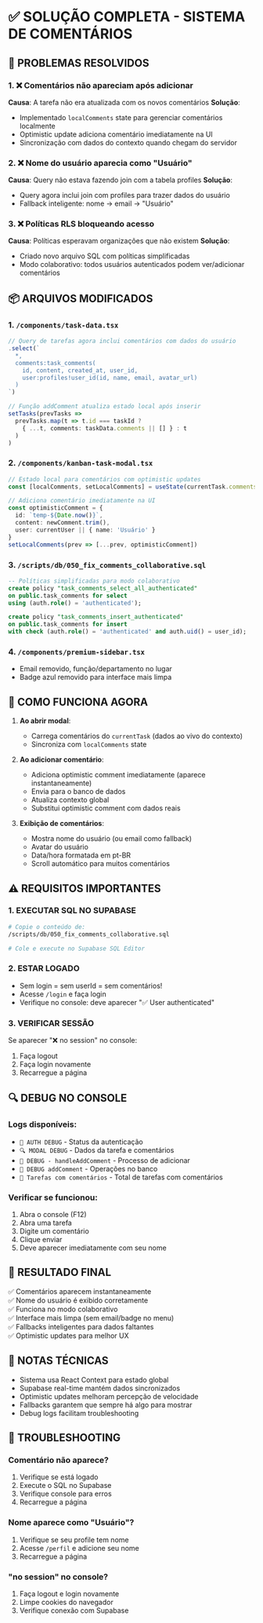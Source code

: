 # ✅ SOLUÇÃO COMPLETA - SISTEMA DE COMENTÁRIOS

## 🎯 PROBLEMAS RESOLVIDOS

### 1. ❌ Comentários não apareciam após adicionar
**Causa**: A tarefa não era atualizada com os novos comentários
**Solução**: 
- Implementado `localComments` state para gerenciar comentários localmente
- Optimistic update adiciona comentário imediatamente na UI
- Sincronização com dados do contexto quando chegam do servidor

### 2. ❌ Nome do usuário aparecia como "Usuário"  
**Causa**: Query não estava fazendo join com a tabela profiles
**Solução**:
- Query agora inclui join com profiles para trazer dados do usuário
- Fallback inteligente: nome → email → "Usuário"

### 3. ❌ Políticas RLS bloqueando acesso
**Causa**: Políticas esperavam organizações que não existem
**Solução**: 
- Criado novo arquivo SQL com políticas simplificadas
- Modo colaborativo: todos usuários autenticados podem ver/adicionar comentários

## 📦 ARQUIVOS MODIFICADOS

### 1. `/components/task-data.tsx`
```typescript
// Query de tarefas agora inclui comentários com dados do usuário
.select(`
  *,
  comments:task_comments(
    id, content, created_at, user_id,
    user:profiles!user_id(id, name, email, avatar_url)
  )
`)

// Função addComment atualiza estado local após inserir
setTasks(prevTasks => 
  prevTasks.map(t => t.id === taskId ? 
    { ...t, comments: taskData.comments || [] } : t
  )
)
```

### 2. `/components/kanban-task-modal.tsx`
```typescript
// Estado local para comentários com optimistic updates
const [localComments, setLocalComments] = useState(currentTask.comments || [])

// Adiciona comentário imediatamente na UI
const optimisticComment = {
  id: `temp-${Date.now()}`,
  content: newComment.trim(),
  user: currentUser || { name: 'Usuário' }
}
setLocalComments(prev => [...prev, optimisticComment])
```

### 3. `/scripts/db/050_fix_comments_collaborative.sql`
```sql
-- Políticas simplificadas para modo colaborativo
create policy "task_comments_select_all_authenticated"
on public.task_comments for select
using (auth.role() = 'authenticated');

create policy "task_comments_insert_authenticated"
on public.task_comments for insert
with check (auth.role() = 'authenticated' and auth.uid() = user_id);
```

### 4. `/components/premium-sidebar.tsx`
- Email removido, função/departamento no lugar
- Badge azul removido para interface mais limpa

## 🚀 COMO FUNCIONA AGORA

1. **Ao abrir modal**:
   - Carrega comentários do `currentTask` (dados ao vivo do contexto)
   - Sincroniza com `localComments` state

2. **Ao adicionar comentário**:
   - Adiciona optimistic comment imediatamente (aparece instantaneamente)
   - Envia para o banco de dados
   - Atualiza contexto global
   - Substitui optimistic comment com dados reais

3. **Exibição de comentários**:
   - Mostra nome do usuário (ou email como fallback)
   - Avatar do usuário
   - Data/hora formatada em pt-BR
   - Scroll automático para muitos comentários

## ⚠️ REQUISITOS IMPORTANTES

### 1. **EXECUTAR SQL NO SUPABASE**
```bash
# Copie o conteúdo de:
/scripts/db/050_fix_comments_collaborative.sql

# Cole e execute no Supabase SQL Editor
```

### 2. **ESTAR LOGADO**
- Sem login = sem userId = sem comentários!
- Acesse `/login` e faça login
- Verifique no console: deve aparecer "✅ User authenticated"

### 3. **VERIFICAR SESSÃO**
Se aparecer "❌ no session" no console:
1. Faça logout
2. Faça login novamente  
3. Recarregue a página

## 🔍 DEBUG NO CONSOLE

### Logs disponíveis:
- `🔐 AUTH DEBUG` - Status da autenticação
- `🔍 MODAL DEBUG` - Dados da tarefa e comentários
- `💬 DEBUG - handleAddComment` - Processo de adicionar
- `📝 DEBUG addComment` - Operações no banco
- `💬 Tarefas com comentários` - Total de tarefas com comentários

### Verificar se funcionou:
1. Abra o console (F12)
2. Abra uma tarefa
3. Digite um comentário
4. Clique enviar
5. Deve aparecer imediatamente com seu nome

## 🎉 RESULTADO FINAL

✅ Comentários aparecem instantaneamente  
✅ Nome do usuário é exibido corretamente  
✅ Funciona no modo colaborativo  
✅ Interface mais limpa (sem email/badge no menu)  
✅ Fallbacks inteligentes para dados faltantes  
✅ Optimistic updates para melhor UX  

## 📝 NOTAS TÉCNICAS

- Sistema usa React Context para estado global
- Supabase real-time mantém dados sincronizados
- Optimistic updates melhoram percepção de velocidade
- Fallbacks garantem que sempre há algo para mostrar
- Debug logs facilitam troubleshooting

## 🐛 TROUBLESHOOTING

### Comentário não aparece?
1. Verifique se está logado
2. Execute o SQL no Supabase
3. Verifique console para erros
4. Recarregue a página

### Nome aparece como "Usuário"?
1. Verifique se seu profile tem nome
2. Acesse `/perfil` e adicione seu nome
3. Recarregue a página

### "no session" no console?
1. Faça logout e login novamente
2. Limpe cookies do navegador
3. Verifique conexão com Supabase